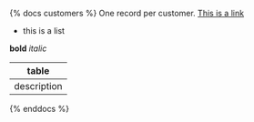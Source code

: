 {% docs customers %}
One record per customer.
[This is a link](http://www.google.com)

* this is a list

**bold** _italic_

|table|
|-----|
|description|
{% enddocs %}
